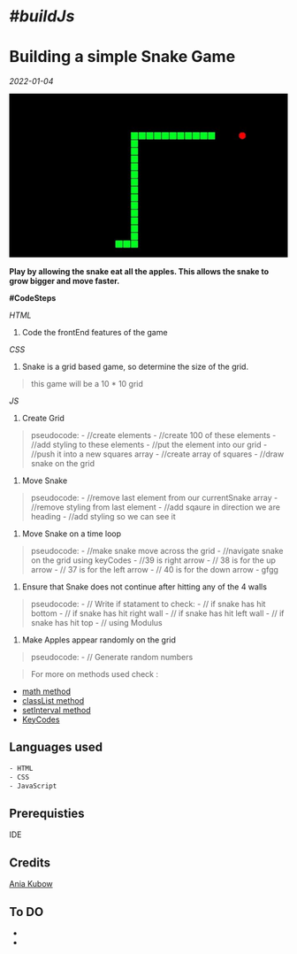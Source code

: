 # *#buildJs*
# Building a simple Snake Game
*2022-01-04*

![Two dice rolling 6's!](/snakeGame.JPG)

**Play by allowing the snake eat all the apples. This allows the snake to grow bigger and move faster.**


**#CodeSteps**

*HTML*

1. Code the frontEnd features of the game


*CSS*

1. Snake is a grid based game, so determine the size of the grid.
 > this game will be a 10 * 10 grid

*JS*

1. Create Grid
 > pseudocode: 
    - //create elements
    - //create 100 of these elements
    - //add styling to these elements
    - //put the element into our grid
    - //push it into a new squares array 
    - //create array of squares
    - //draw snake on the grid

1. Move Snake
  > pseudocode:
    - //remove last element from our currentSnake array
    - //remove styling from last element
    - //add sqaure in direction we are heading
    - //add styling so we can see it

1. Move Snake on a time loop
  > pseudocode:
    - //make snake move across the grid
    - //navigate snake on the grid using keyCodes
        - //39 is right arrow
        - // 38 is for the up arrow
        - // 37 is for the left arrow
        - // 40 is for the down arrow
    - gfgg

1. Ensure that Snake does not continue after hitting any of the 4 walls
  > pseudocode:
    - // Write if statament to check:
      - // if snake has hit bottom
      - // if snake has hit right wall
      - // if snake has hit left wall
      - // if snake has hit top
      - // using Modulus

1. Make Apples appear randomly on the grid
  > pseudocode:
    - //  Generate random numbers

> For more on methods used check : 
 -  [math method](https://developer.mozilla.org/en-US/docs/Web/JavaScript/Reference/Global_Objects/Math)
 -  [classList method](https://developer.mozilla.org/en-US/docs/Web/API/Element/classList)
 -  [setInterval method](https://developer.mozilla.org/en-US/docs/Web/API/setInterval)
 -  [KeyCodes](https://keycode.info/)

## Languages used
	- HTML
	- CSS
	- JavaScript

## Prerequisties
IDE

## Credits
[Ania Kubow](https://scrimba.com/allcourses)

## To DO
  - 
  - 

